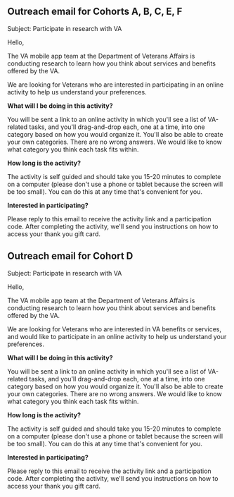 ## Outreach email for Cohorts A, B, C, E, F

Subject: Participate in research with VA

Hello,

The VA mobile app team at the Department of Veterans Affairs is conducting research to learn how you think about services and benefits offered by the VA.

We are looking for Veterans who are interested in participating in an online activity to help us understand your preferences.

**What will I be doing in this activity?**

You will be sent a link to an online activity in which you'll see a list of VA-related tasks, and you'll drag-and-drop each, one at a time, into one category based on how you would organize it. You'll also be able to create your own categories. There are no wrong answers. We would like to know what category you think each task fits within.

**How long is the activity?**

The activity is self guided and should take you 15-20 minutes to complete on a computer (please don't use a phone or tablet because the screen will be too small). You can do this at any time that's convenient for you.

**Interested in participating?**

Please reply to this email to receive the activity link and a participation code. After completing the activity, we'll send you instructions on how to access your thank you gift card.


## Outreach email for Cohort D

Subject: Participate in research with VA

Hello,

The VA mobile app team at the Department of Veterans Affairs is conducting research to learn how you think about services and benefits offered by the VA.

We are looking for Veterans who are interested in VA benefits or services, and would like to participate in an online activity to help us understand your preferences.

**What will I be doing in this activity?**

You will be sent a link to an online activity in which you'll see a list of VA-related tasks, and you'll drag-and-drop each, one at a time, into one category based on how you would organize it. You'll also be able to create your own categories. There are no wrong answers. We would like to know what category you think each task fits within.

**How long is the activity?**

The activity is self guided and should take you 15-20 minutes to complete on a computer (please don't use a phone or tablet because the screen will be too small). You can do this at any time that's convenient for you.

**Interested in participating?**

Please reply to this email to receive the activity link and a participation code. After completing the activity, we'll send you instructions on how to access your thank you gift card.
